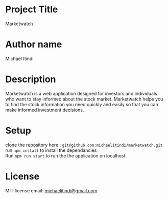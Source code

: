 # Project Title
Marketwatch
# Author name
Michael Itindi
# Description
Marketwatch is a web application designed for  investors and individuals who want to stay informed about the stock market.
Marketwatch helps you to find the stock information you need quickly and easily so that you can make informed investment decisions.
# Setup
clone the repository here :
```git@github.com:michaelitindi/marketwatch.git``` <br/>
run ```npm install``` to install the dependancies<br/>
Run ```npm run start``` to run the the application on localhost.

# License
MIT license
email: michaelitindi@gmail.com
